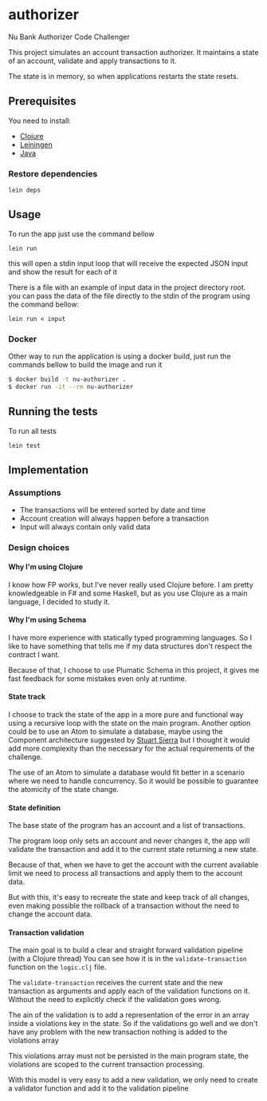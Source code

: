# authorizer
Nu Bank Authorizer Code Challenger

This project simulates an account transaction authorizer. 
It maintains a state of an account, validate and apply transactions to it.

The state is in memory, so when applications restarts the state resets.

## Prerequisites

You need to install:

* [Clojure](https://clojure.org)
* [Leiningen](https://leiningen.org)
* [Java](https://www.oracle.com/technetwork/pt/java/index.html)


### Restore dependencies
```
lein deps
```

## Usage

To run the app just use the command bellow

```
lein run
```

this will open a stdin input loop that will receive the expected JSON input and show the result for each of it

There is a file with an example of input data in the project directory root.
you can pass the data of the file directly to the stdin of the program using the command bellow:

```
lein run < input
```

### Docker

Other way to run the application is using a docker build, 
just run the commands bellow to build the image and run it

```sh
$ docker build -t nu-authorizer .
$ docker run -it --rm nu-authorizer
```


## Running the tests

To run all tests
```
lein test
```


## Implementation

### Assumptions

- The transactions will be entered sorted by date and time
- Account creation will always happen before a transaction
- Input will always contain only valid data

### Design choices

#### Why I'm using Clojure

I know how FP works, but I've never really used Clojure before. I am pretty knowledgeable 
in F# and some Haskell, but as you use Clojure as a main language, I decided to study it.

#### Why I'm using Schema

I have more experience with statically typed programming languages.
So I like to have something that tells me if my data structures don't respect
the contract I want.

Because of that, I choose to use Plumatic Schema in this project, it gives 
me fast feedback for some mistakes even only at runtime. 

#### State track

I choose to track the state of the app in a more pure and functional way
using a recursive loop with the state on the main program. 
Another option could be to use an Atom to simulate a database, 
maybe using the Component architecture suggested by [Stuart Sierra](https://github.com/stuartsierra/component)
but I thought it would add more complexity than the necessary for the actual 
requirements of the challenge. 

The use of an Atom to simulate a database would 
fit better in a scenario where we need to handle concurrency. 
So it would be possible to guarantee the atomicity of the state change.

#### State definition

The base state of the program has an account and a list of transactions.

The program loop only sets an account and never changes it, the app will validate the transaction and add it to the current state returning a new state.

Because of that, when we have to get the account with the current available limit 
we need to process all transactions and apply them to the account data.

But with this, it's easy to recreate the state and keep track of all changes, even making possible the rollback of a transaction without the need to change the account data.

#### Transaction validation

The main goal is to build a clear and straight forward validation pipeline (with a Clojure thread)
You can see how it is in the `validate-transaction` function on the `logic.clj` file.

The `validate-transaction` receives the current state and the new transaction as 
arguments and apply each of the validation functions on it. Without the need to explicitly check if the validation goes wrong.

The ain of the validation is to add a representation of the error in an array inside a violations key in the state. 
So if the validations go well and we don't have any problem with the new transaction nothing is added to the violations array

This violations array must not be persisted in the main program state, the violations are scoped to the 
current transaction processing.

With this model is very easy to add a new validation, we only need to create a validator function and add it to the 
validation pipeline


